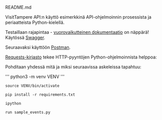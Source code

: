 README.md

VisitTampere API:n käyttö esimerkkinä API-ohjelmoinnin prosessista ja periaatteista Python-kielellä.

Testaillaan rajapintaa - [vuorovaikutteinen dokumentaatio](https://visittampere.fi/api-docs/) on näppärä! Käytössä [Swagger](https://swagger.io/).

Seuraavaksi käyttöön [Postman](https://www.getpostman.com/).

[Requests-kirjasto](https://tutorialedge.net/python/python-http-requests-tutorial/) tekee HTTP-pyyntöjen Python-ohjelmoinnista helppoa:

Pohditaan yhdessä mitä ja miksi seuraavissa askeleissa tapahtuu:

'''
python3 -m venv VENV
'''

    source VENV/bin/activate

    pip install -r requirements.txt

    ipython

    run sample_events.py
